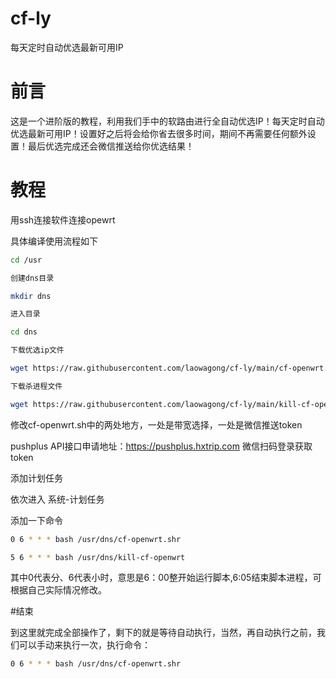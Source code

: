 # cf-ly
每天定时自动优选最新可用IP

# 前言
这是一个进阶版的教程，利用我们手中的软路由进行全自动优选IP！每天定时自动优选最新可用IP！设置好之后将会给你省去很多时间，期间不再需要任何额外设置！最后优选完成还会微信推送给你优选结果！

# 教程
用ssh连接软件连接opewrt

具体编译使用流程如下
 
 ```bash
cd /usr

创建dns目录

mkdir dns

进入目录

cd dns

下载优选ip文件

wget https://raw.githubusercontent.com/laowagong/cf-ly/main/cf-openwrt.sh

下载杀进程文件

wget https://raw.githubusercontent.com/laowagong/cf-ly/main/kill-cf-openwrt.sh
```

修改cf-openwrt.sh中的两处地方，一处是带宽选择，一处是微信推送token

pushplus API接口申请地址：https://pushplus.hxtrip.com  微信扫码登录获取token

添加计划任务

依次进入 系统-计划任务

添加一下命令

 ```bash
0 6 * * * bash /usr/dns/cf-openwrt.shr

5 6 * * * bash /usr/dns/kill-cf-openwrt
```

其中0代表分、6代表小时，意思是6：00整开始运行脚本,6:05结束脚本进程，可根据自己实际情况修改。
 
 #结束
 
 到这里就完成全部操作了，剩下的就是等待自动执行，当然，再自动执行之前，我们可以手动来执行一次，执行命令：
 
 ```bash
0 6 * * * bash /usr/dns/cf-openwrt.shr
```
